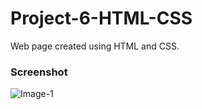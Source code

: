 # Project-6-HTML-CSS
Web page created using HTML and CSS.

### Screenshot
![Image-1](./thumbnail.png)
